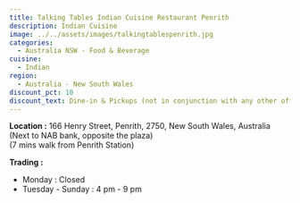 ```yaml
---
title: Talking Tables Indian Cuisine Restaurant Penrith
description: Indian Cuisine
image: ../../assets/images/talkingtablespenrith.jpg
categories:
  - Australia NSW - Food & Beverage
cuisine:
  - Indian
region:
  - Australia - New South Wales
discount_pct: 10
discount_text: Dine-in & Pickups (not in conjunction with any other offer)
---
```


**Location :** 166 Henry Street, Penrith, 2750, New South Wales, Australia\
(Next to NAB bank, opposite the plaza)\
(7 mins walk from Penrith Station)

**Trading :**

- Monday : Closed
- Tuesday - Sunday : 4 pm - 9 pm
